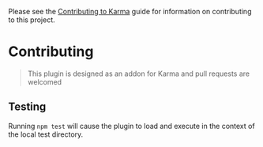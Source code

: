 Please see the [Contributing to Karma] guide for information on contributing to this project.

[Contributing to Karma]: https://github.com/karma-runner/karma/blob/master/CONTRIBUTING.md

# Contributing

> This plugin is designed as an addon for Karma and pull requests are welcomed

## Testing

Running `npm test` will cause the plugin to load and execute in the context of the local test directory.